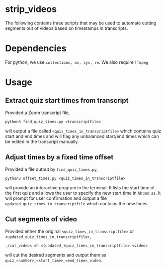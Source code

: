 # strip_videos
The following contains three scripts that may be used to automate cutting segments out of videos based on timestamps in transcripts.

# Dependencies
For python, we use ```collections, os, sys, re```. We also require ```ffmpeg```
# Usage
## Extract quiz start times from transcript
Provided a Zoom transcript file, 
```
python3 find_quiz_times.py <transcriptfile>
```
will output a file called ```<quiz_times_in_transcriptfile>``` which contains quiz start and end times and will flag any unbalanced start/end times which can be edited in the transcript manually.

## Adjust times by a fixed time offset
Provided a file output by ```find_quiz_times.py```, 
```
python3 offset_times.py <quiz_times_in_transcriptfile>
```
will provide an interactive program in the terminal. It lists the start time of the first quiz and allows the user to specify the new start time in ```hh:mm:ss```. It will prompt for user confirmation and output a file ```updated_quiz_times_in_transcriptfile``` which contains the new times.

## Cut segments of video
Provided either the original ```<quiz_times_in_transcriptfile>``` or ```<updated_quiz_times_in_transcriptfile>```,
```
./cut_videos.sh <(updated_)quiz_times_in_transcriptfile> <video>
```
will cut the desired segments and output them as ```quiz_<number>_<start_time>_<end_time>_video```.
